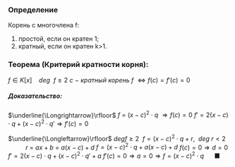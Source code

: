 ### Определение
Корень c многочлена f:
1. простой, если он кратен 1;
2. кратный, если он кратен k>1.
### Теорема (Критерий кратности корня):
$f \in K[x]~~~~deg~~f \ge 2$
$c~-~кратный~корень~f~\Leftrightarrow f(c)=f'(c)=0$
##### Доказательство:
$\underline{\Longrightarrow}\rfloor$ $f~=~(x-c)^2\cdot q~\Rightarrow f(c)=0$
$f'=2(x-c) \cdot q + (x-c)^2 \cdot q' \Rightarrow f'(c) = 0$

$\underline{\Longleftarrow}\rfloor$ $deg f \ge 2~~ f=(x-c)^2 \cdot q + r,~~deg~r < 2$
$~~~~~~~~~~r~=~ax+b~=~a(x-c)+d$
$f=(x-c)^2 \cdot q + a(x-c) + d$
$f(c) = 0 \Rightarrow d=0$
$f'=2(x-c) \cdot q + (x-c)^2 \cdot q' + a$
$f'(c) = 0 \Rightarrow a = 0 \Rightarrow f = (x-c)^2 \cdot q$   $~~~~~■$
